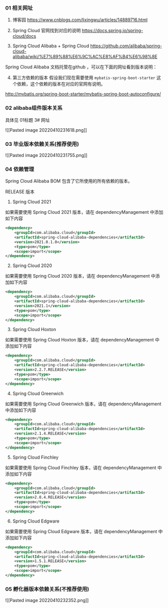 ### 01 相关网址
1. 博客园
https://www.cnblogs.com/lixingwu/articles/14889716.html

2. Spring Cloud 官网找到对应的说明
https://docs.spring.io/spring-cloud/docs

3. Spring Cloud Alibaba + Spring Cloud
https://github.com/alibaba/spring-cloud-alibaba/wiki/%E7%89%88%E6%9C%AC%E8%AF%B4%E6%98%8E

Spring Cloud Alibaba 文档托管在github ，可以在下面的网址看到版本说明：

4. 第三方依赖的版本
假设我们现在需要使用 `mybatis-spring-boot-starter` 这个依赖，这个依赖的版本在对应的官网有说明。

http://mybatis.org/spring-boot-starter/mybatis-spring-boot-autoconfigure/


### 02 alibaba组件版本关系
具体见 01标题 3# 网址

![[Pasted image 20220410231618.png]]

### 03 毕业版本依赖关系(推荐使用)

![[Pasted image 20220410231755.png]]


### 04 依赖管理

Spring Cloud Alibaba BOM 包含了它所使用的所有依赖的版本。

RELEASE 版本

1. Spring Cloud 2021

如果需要使用 Spring Cloud 2021 版本，请在 dependencyManagement 中添加如下内容
```xml
<dependency>
    <groupId>com.alibaba.cloud</groupId>
    <artifactId>spring-cloud-alibaba-dependencies</artifactId>
    <version>2021.0.1.0</version>
    <type>pom</type>
    <scope>import</scope>
</dependency>
```

2. Spring Cloud 2020

如果需要使用 Spring Cloud 2020 版本，请在 dependencyManagement 中添加如下内容
```xml
<dependency>
    <groupId>com.alibaba.cloud</groupId>
    <artifactId>spring-cloud-alibaba-dependencies</artifactId>
    <version>2021.1</version>
    <type>pom</type>
    <scope>import</scope>
</dependency>
```
3. Spring Cloud Hoxton

如果需要使用 Spring Cloud Hoxton 版本，请在 dependencyManagement 中添加如下内容

```xml
<dependency>
    <groupId>com.alibaba.cloud</groupId>
    <artifactId>spring-cloud-alibaba-dependencies</artifactId>
    <version>2.2.7.RELEASE</version>
    <type>pom</type>
    <scope>import</scope>
</dependency>
```

4. Spring Cloud Greenwich

如果需要使用 Spring Cloud Greenwich 版本，请在 dependencyManagement 中添加如下内容

```xml
<dependency>
    <groupId>com.alibaba.cloud</groupId>
    <artifactId>spring-cloud-alibaba-dependencies</artifactId>
    <version>2.1.4.RELEASE</version>
    <type>pom</type>
    <scope>import</scope>
</dependency>
```

5. Spring Cloud Finchley

如果需要使用 Spring Cloud Finchley 版本，请在 dependencyManagement 中添加如下内容

```xml
<dependency>
    <groupId>com.alibaba.cloud</groupId>
    <artifactId>spring-cloud-alibaba-dependencies</artifactId>
    <version>2.0.4.RELEASE</version>
    <type>pom</type>
    <scope>import</scope>
</dependency>
```

6. Spring Cloud Edgware

如果需要使用 Spring Cloud Edgware 版本，请在 dependencyManagement 中添加如下内容
```xml
<dependency>
    <groupId>com.alibaba.cloud</groupId>
    <artifactId>spring-cloud-alibaba-dependencies</artifactId>
    <version>1.5.1.RELEASE</version>
    <type>pom</type>
    <scope>import</scope>
</dependency>
```

### 05 孵化器版本依赖关系(不推荐使用)

![[Pasted image 20220410232352.png]]

